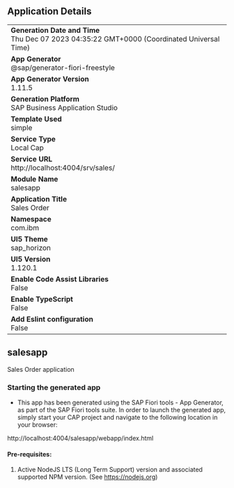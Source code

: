 ## Application Details
|               |
| ------------- |
|**Generation Date and Time**<br>Thu Dec 07 2023 04:35:22 GMT+0000 (Coordinated Universal Time)|
|**App Generator**<br>@sap/generator-fiori-freestyle|
|**App Generator Version**<br>1.11.5|
|**Generation Platform**<br>SAP Business Application Studio|
|**Template Used**<br>simple|
|**Service Type**<br>Local Cap|
|**Service URL**<br>http://localhost:4004/srv/sales/
|**Module Name**<br>salesapp|
|**Application Title**<br>Sales Order|
|**Namespace**<br>com.ibm|
|**UI5 Theme**<br>sap_horizon|
|**UI5 Version**<br>1.120.1|
|**Enable Code Assist Libraries**<br>False|
|**Enable TypeScript**<br>False|
|**Add Eslint configuration**<br>False|

## salesapp

Sales Order application

### Starting the generated app

-   This app has been generated using the SAP Fiori tools - App Generator, as part of the SAP Fiori tools suite.  In order to launch the generated app, simply start your CAP project and navigate to the following location in your browser:

http://localhost:4004/salesapp/webapp/index.html

#### Pre-requisites:

1. Active NodeJS LTS (Long Term Support) version and associated supported NPM version.  (See https://nodejs.org)


